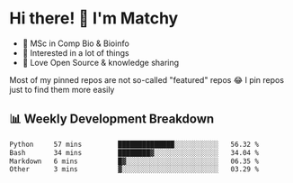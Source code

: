 # Hi there! 👋 I'm Matchy

- 🧬 MSc in Comp Bio & Bioinfo
- 🎈 Interested in a lot of things
- 💜 Love Open Source & knowledge sharing

Most of my pinned repos are not so-called "featured" repos 😂 I pin repos just to find them more easily

## 📊 Weekly Development Breakdown

<!--START_SECTION:waka-->

```txt
Python     57 mins         ██████████████░░░░░░░░░░░   56.32 %
Bash       34 mins         ████████▓░░░░░░░░░░░░░░░░   34.04 %
Markdown   6 mins          █▓░░░░░░░░░░░░░░░░░░░░░░░   06.35 %
Other      3 mins          ▓░░░░░░░░░░░░░░░░░░░░░░░░   03.29 %
```

<!--END_SECTION:waka-->
